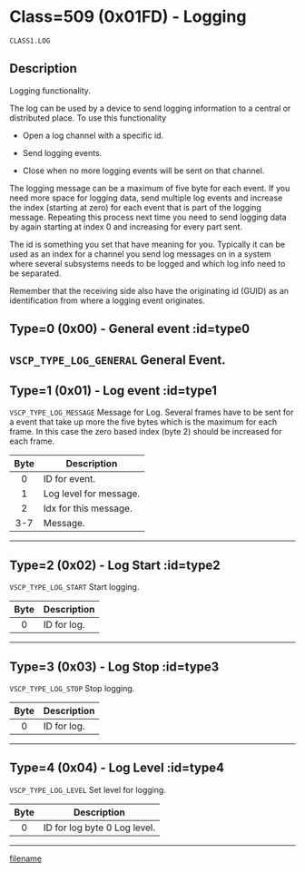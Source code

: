 # Class=509 (0x01FD) - Logging

    CLASS1.LOG

## Description

Logging functionality. 

The log can be used by a device to send logging information to a central or distributed place. To use this functionality


*  Open a log channel with a specific id.

*  Send logging events.

*  Close when no more logging events will be sent on that channel.

The logging message can be a maximum of five byte for each event. If you need more space for logging data, send multiple log events and increase the index (starting at zero) for each event that is part of the logging message. Repeating this process next time you need to send logging data by again starting at index 0 and increasing for every part sent. 

The id is something you set that have meaning for you. Typically it can be used as an index for a channel you send log messages on in a system where several subsystems needs to be logged and which log info need to be separated. 

Remember that the receiving side also have the originating id (GUID) as an identification from where a logging event originates.

## Type=0 (0x00) - General event :id=type0
```VSCP_TYPE_LOG_GENERAL```
General Event.
----

## Type=1 (0x01) - Log event :id=type1
```VSCP_TYPE_LOG_MESSAGE```
Message for Log. Several frames have to be sent for a event that take up more the five bytes which is the maximum for each frame. In this case the zero based index (byte 2) should be increased for each frame. 

 | Byte | Description            | 
 | :----: | -----------            | 
 | 0    | ID for event.          | 
 | 1    | Log level for message. | 
 | 2    | Idx for this message.  | 
 | 3-7  | Message.               |
----

## Type=2 (0x02) - Log Start :id=type2
```VSCP_TYPE_LOG_START```
Start logging. 

 | Byte | Description | 
 | :----: | ----------- | 
 | 0    | ID for log. | 
----

## Type=3 (0x03) - Log Stop :id=type3
```VSCP_TYPE_LOG_STOP```
Stop logging. 

 | Byte | Description | 
 | :----: | ----------- | 
 | 0    | ID for log. | 
----

## Type=4 (0x04) - Log Level :id=type4
```VSCP_TYPE_LOG_LEVEL```
Set level for logging. 

 | Byte | Description                  | 
 | :----: | -----------                  | 
 | 0    | ID for log byte 0 Log level. | 

----

[filename](./bottom_copyright.md ':include')